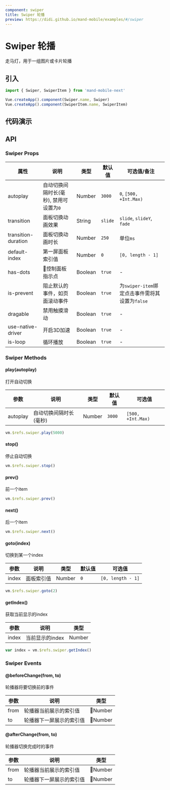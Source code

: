 ```yaml
---
component: swiper
title: Swiper 轮播
preview: https://didi.github.io/mand-mobile/examples/#/swiper
---
```


# Swiper 轮播

走马灯，用于一组图片或卡片轮播

## 引入

```javascript
import { Swiper, SwiperItem } from 'mand-mobile-next'

Vue.createApp().component(Swiper.name, Swiper)
Vue.createApp().component(SwiperItem.name, SwiperItem)
```

## 代码演示

<demo-wrapper
  src="src/packages/swiper/demo"
  :demos="demos"
/>

<script setup>
const demos = import.meta.globEager('../../../src/packages/swiper/demo/demo*.vue')
</script>

## API

### Swiper Props

|属性|说明|类型|默认值|可选值/备注|
|---|---|---|---|---|
|autoplay|自动切换间隔时长(毫秒), 禁用可设置为`0`|Number|`3000`|`0`, `[500, +Int.Max)`|
|transition|面板切换动画效果|String|`slide`|`slide`, `slideY`, `fade`|
|transition-duration|面板切换动画时长|Number|`250`|单位`ms`|
|default-index|第一屏面板索引值|Number|`0`|`[0, length - 1]`|
|has-dots|控制面板指示点|Boolean|`true`|-|
|is-prevent|阻止默认的事件，如页面滚动事件|Boolean|`true`|为`swiper-item`绑定点击事件需将其设置为`false`|
|dragable|禁用触摸滑动|Boolean|`true`|-|
|use-native-driver|开启3D加速|Boolean|`true`|-|
|is-loop |循环播放|Boolean|`true`|-|

### Swiper Methods

#### play(autoplay)
打开自动切换

|参数|说明|类型|默认值|可选值|
|---|---|---|---|---|
|autoplay|自动切换间隔时长(毫秒)|Number|`3000`|`[500, +Int.Max)`|

```js
vm.$refs.swiper.play(5000)
```

#### stop()
停止自动切换

```js
vm.$refs.swiper.stop()
```

#### prev()
前一个item

```js
vm.$refs.swiper.prev()
```

#### next()
后一个item

```js
vm.$refs.swiper.next()
```

#### goto(index)
切换到某一个index

|参数|说明|类型|默认值|可选值|
|---|---|---|---|---|
|index|面板索引值|Number|`0`|`[0, length - 1]`|

```js
vm.$refs.swiper.goto(2)
```

#### getIndex()
获取当前显示的index

|参数|说明|类型|
|---|---|---|
|index|当前显示的index|Number|

```js
var index = vm.$refs.swiper.getIndex()
```

### Swiper Events
#### @beforeChange(from, to)
轮播器将要切换前的事件

|参数 | 说明 | 类型 |
|----|-----|------|
| from     | 轮播器当前展示的索引值 | Number          |
| to     | 轮播器下一屏展示的索引值 | Number          |

#### @afterChange(from, to)
轮播器切换完成时的事件

|参数 | 说明 | 类型 |
|----|-----|------|
| from     | 轮播器当前展示的索引值 | Number          |
| to     | 轮播器下一屏展示的索引值 | Number          |
